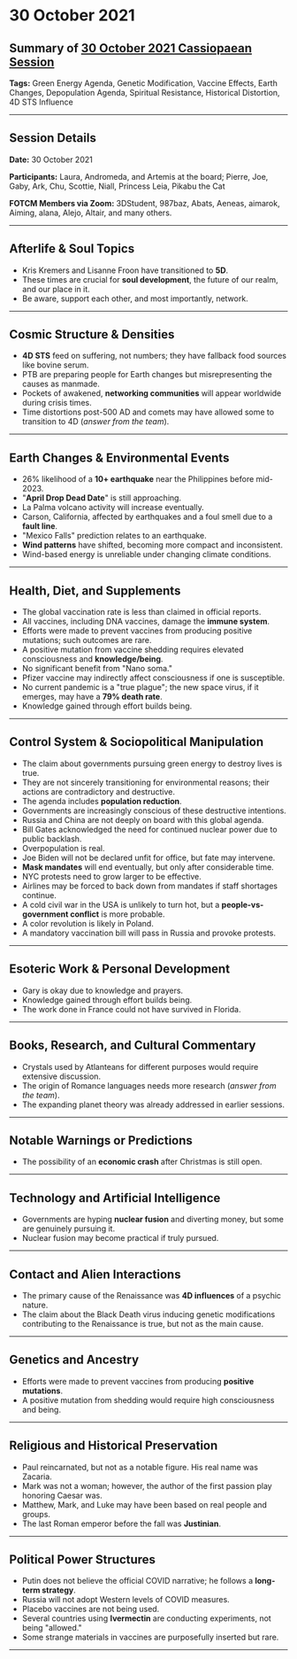 # 30 October 2021

## Summary of [30 October 2021 Cassiopaean Session](https://cassiopaea.org/forum/threads/session-30-october-2021.51253/#post-983835)

**Tags:** Green Energy Agenda, Genetic Modification, Vaccine Effects, Earth Changes, Depopulation Agenda, Spiritual Resistance, Historical Distortion, 4D STS Influence

---

## Session Details

**Date:** 30 October 2021

**Participants:** Laura, Andromeda, and Artemis at the board; Pierre, Joe, Gaby, Ark, Chu, Scottie, Niall, Princess Leia, Pikabu the Cat

**FOTCM Members via Zoom:** 3DStudent, 987baz, Abats, Aeneas, aimarok, Aiming, alana, Alejo, Altair, and many others.

---

## Afterlife & Soul Topics

- Kris Kremers and Lisanne Froon have transitioned to **5D**.
- These times are crucial for **soul development**, the future of our realm, and our place in it.
- Be aware, support each other, and most importantly, network.

---

## Cosmic Structure & Densities

- **4D STS** feed on suffering, not numbers; they have fallback food sources like bovine serum.
- PTB are preparing people for Earth changes but misrepresenting the causes as manmade.
- Pockets of awakened, **networking communities** will appear worldwide during crisis times.
- Time distortions post-500 AD and comets may have allowed some to transition to 4D (*answer from the team*).

---

## Earth Changes & Environmental Events

- 26% likelihood of a **10+ earthquake** near the Philippines before mid-2023.
- "**April Drop Dead Date**" is still approaching.
- La Palma volcano activity will increase eventually.
- Carson, California, affected by earthquakes and a foul smell due to a **fault line**.
- "Mexico Falls" prediction relates to an earthquake.
- **Wind patterns** have shifted, becoming more compact and inconsistent.
- Wind-based energy is unreliable under changing climate conditions.

---

## Health, Diet, and Supplements

- The global vaccination rate is less than claimed in official reports.
- All vaccines, including DNA vaccines, damage the **immune system**.
- Efforts were made to prevent vaccines from producing positive mutations; such outcomes are rare.
- A positive mutation from vaccine shedding requires elevated consciousness and **knowledge/being**.
- No significant benefit from "Nano soma."
- Pfizer vaccine may indirectly affect consciousness if one is susceptible.
- No current pandemic is a "true plague"; the new space virus, if it emerges, may have a **79% death rate**.
- Knowledge gained through effort builds being.

---

## Control System & Sociopolitical Manipulation

- The claim about governments pursuing green energy to destroy lives is true.
- They are not sincerely transitioning for environmental reasons; their actions are contradictory and destructive.
- The agenda includes **population reduction**.
- Governments are increasingly conscious of these destructive intentions.
- Russia and China are not deeply on board with this global agenda.
- Bill Gates acknowledged the need for continued nuclear power due to public backlash.
- Overpopulation is real.
- Joe Biden will not be declared unfit for office, but fate may intervene.
- **Mask mandates** will end eventually, but only after considerable time.
- NYC protests need to grow larger to be effective.
- Airlines may be forced to back down from mandates if staff shortages continue.
- A cold civil war in the USA is unlikely to turn hot, but a **people-vs-government conflict** is more probable.
- A color revolution is likely in Poland.
- A mandatory vaccination bill will pass in Russia and provoke protests.

---

## Esoteric Work & Personal Development

- Gary is okay due to knowledge and prayers.
- Knowledge gained through effort builds being.
- The work done in France could not have survived in Florida.

---

## Books, Research, and Cultural Commentary

- Crystals used by Atlanteans for different purposes would require extensive discussion.
- The origin of Romance languages needs more research (*answer from the team*).
- The expanding planet theory was already addressed in earlier sessions.

---

## Notable Warnings or Predictions

- The possibility of an **economic crash** after Christmas is still open.

---

## Technology and Artificial Intelligence

- Governments are hyping **nuclear fusion** and diverting money, but some are genuinely pursuing it.
- Nuclear fusion may become practical if truly pursued.

---

## Contact and Alien Interactions

- The primary cause of the Renaissance was **4D influences** of a psychic nature.
- The claim about the Black Death virus inducing genetic modifications contributing to the Renaissance is true, but not as the main cause.

---

## Genetics and Ancestry

- Efforts were made to prevent vaccines from producing **positive mutations**.
- A positive mutation from shedding would require high consciousness and being.

---

## Religious and Historical Preservation

- Paul reincarnated, but not as a notable figure. His real name was Zacaria.
- Mark was not a woman; however, the author of the first passion play honoring Caesar was.
- Matthew, Mark, and Luke may have been based on real people and groups.
- The last Roman emperor before the fall was **Justinian**.

---

## Political Power Structures

- Putin does not believe the official COVID narrative; he follows a **long-term strategy**.
- Russia will not adopt Western levels of COVID measures.
- Placebo vaccines are not being used.
- Several countries using **Ivermectin** are conducting experiments, not being "allowed."
- Some strange materials in vaccines are purposefully inserted but rare.

---

